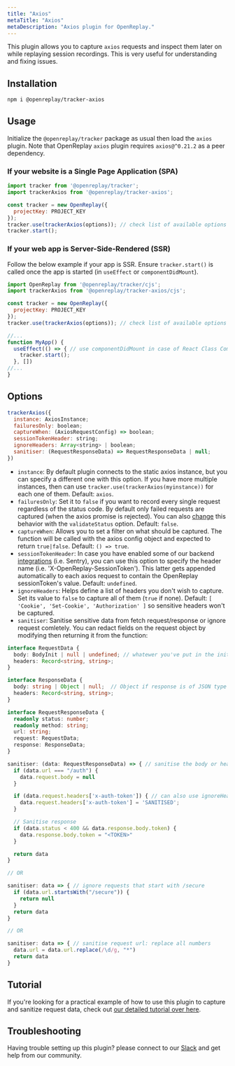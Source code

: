 ```yaml
---
title: "Axios"
metaTitle: "Axios"
metaDescription: "Axios plugin for OpenReplay."
---
```


This plugin allows you to capture `axios` requests and inspect them later on while replaying session recordings. This is very useful for understanding and fixing issues.

## Installation

```bash
npm i @openreplay/tracker-axios
```

## Usage

Initialize the `@openreplay/tracker` package as usual then load the `axios` plugin. Note that OpenReplay `axios` plugin requires `axios@^0.21.2` as a peer dependency.

### If your website is a Single Page Application (SPA)

```js
import tracker from '@openreplay/tracker';
import trackerAxios from '@openreplay/tracker-axios';

const tracker = new OpenReplay({
  projectKey: PROJECT_KEY
});
tracker.use(trackerAxios(options)); // check list of available options below
tracker.start();
```

### If your web app is Server-Side-Rendered (SSR)

Follow the below example if your app is SSR. Ensure `tracker.start()` is called once the app is started (in `useEffect` or `componentDidMount`).

```js
import OpenReplay from '@openreplay/tracker/cjs';
import trackerAxios from '@openreplay/tracker-axios/cjs';

const tracker = new OpenReplay({
  projectKey: PROJECT_KEY
});
tracker.use(trackerAxios(options)); // check list of available options below

//...
function MyApp() {
  useEffect(() => { // use componentDidMount in case of React Class Component
    tracker.start();
  }, [])
//...
}
```

## Options

```js
trackerAxios({
  instance: AxiosInstance;
  failuresOnly: boolean;
  captureWhen: (AxiosRequestConfig) => boolean;
  sessionTokenHeader: string;
  ignoreHeaders: Array<string> | boolean;
  sanitiser: (RequestResponseData) => RequestResponseData | null;
})
```

- `instance`: By default plugin connects to the static axios instance, but you can specify a different one with this option. If you have more multiple instances, then can use `tracker.use(trackerAxios(myinstance))` for each one of them. Default: `axios`.
- `failuresOnly`: Set it to `false` if you want to record every single request regardless of the status code. By default only failed requests are captured (when the axios promise is rejected). You can also [change](https://github.com/axios/axios#request-config) this behavior with the `validateStatus` option. Default: `false`.
- `captureWhen`: Allows you to set a filter on what should be captured. The function will be called with the axios config object and expected to return `true|false`. Default: `() => true`.
- `sessionTokenHeader`: In case you have enabled some of our backend [integrations](/integrations) (i.e. Sentry), you can use this option to specify the header name (i.e. 'X-OpenReplay-SessionToken'). This latter gets appended automatically to each axios request to contain the OpenReplay sessionToken's value. Default: `undefined`.
- `ignoreHeaders`: Helps define a list of headers you don't wish to capture. Set its value to `false` to capture all of them (`true` if none). Default: `[ 'Cookie', 'Set-Cookie', 'Authorization' ]` so sensitive headers won't be captured.
- `sanitiser`: Sanitise sensitive data from fetch request/response or ignore request comletely. You can redact fields on the request object by modifying then returning it from the function:

```typescript
interface RequestData {
  body: BodyInit | null | undefined; // whatewer you've put in the init.body in fetch(url, init)
  headers: Record<string, string>;
}

interface ResponseData {
  body: string | Object | null;  // Object if response is of JSON type
  headers: Record<string, string>;
}

interface RequestResponseData {
  readonly status: number;
  readonly method: string;
  url: string;
  request: RequestData;
  response: ResponseData;
}

sanitiser: (data: RequestResponseData) => { // sanitise the body or headers
  if (data.url === "/auth") {
    data.request.body = null
  }

  if (data.request.headers['x-auth-token']) { // can also use ignoreHeaders option instead
    data.request.headers['x-auth-token'] = 'SANITISED';
  }

  // Sanitise response
  if (data.status < 400 && data.response.body.token) {
    data.response.body.token = "<TOKEN>"  
  }

  return data
}

// OR

sanitiser: data => { // ignore requests that start with /secure
  if (data.url.startsWith("/secure")) {
    return null
  }
  return data
}

// OR

sanitiser: data => { // sanitise request url: replace all numbers
  data.url = data.url.replace(/\d/g, "*")
  return data
}
```

## Tutorial
If you're looking for a practical example of how to use this plugin to capture and sanitize request data, check out [our detailed tutorial over here](/tutorials/axios).


## Troubleshooting

Having trouble setting up this plugin? please connect to our [Slack](https://slack.openreplay.com) and get help from our community.